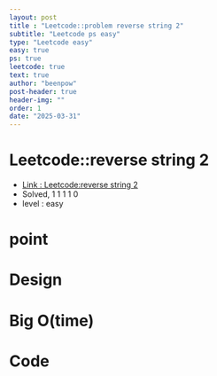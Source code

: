 ```yaml
---
layout: post
title : "Leetcode::problem reverse string 2"
subtitle: "Leetcode ps easy"
type: "Leetcode easy"
easy: true
ps: true
leetcode: true
text: true
author: "beenpow"
post-header: true
header-img: ""
order: 1
date: "2025-03-31"
---
```


# Leetcode::reverse string 2
- [Link : Leetcode:reverse string 2]()
- Solved, 1 1 1 1 0
- level : easy
# point

# Design


# Big O(time)

# Code

```cpp

```